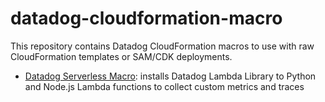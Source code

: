 # datadog-cloudformation-macro


This repository contains Datadog CloudFormation macros to use with raw CloudFormation templates or SAM/CDK deployments.

* [Datadog Serverless Macro](https://github.com/DataDog/datadog-cloudformation-macro/tree/master/serverless): installs Datadog Lambda Library to Python and Node.js Lambda functions to collect custom metrics and traces


